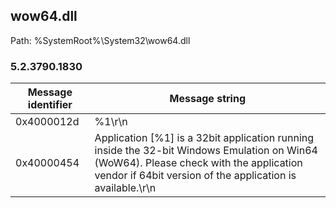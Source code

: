 ## wow64.dll

Path: %SystemRoot%\System32\wow64.dll

### 5.2.3790.1830

Message identifier | Message string
--- | ---
0x4000012d | %1\r\n
0x40000454 | Application [%1] is a 32bit application running inside the 32-bit Windows Emulation on Win64 (WoW64). Please check with the application vendor if 64bit version of the application is available.\r\n
